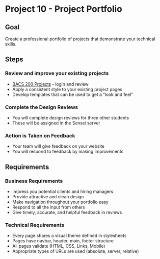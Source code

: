 # Project 10 - Project Portfolio

## Goal 

Create a professional portfolio of projects that demonstrate your technical
skills.


## Steps

### Review and improve your existing projects
* [BACS 200 Projects](/student/test) - login and review
* Apply a consistent style to your existing project pages
* Develop templates that can be used to get a "look and feel"


### Complete the Design Reviews
* You will complete design reviews for three other students
* These will be assigned in the Sensei server


### Action is Taken on Feedback
* Your team will give feedback on your website
* You will respond to feedback by making improvements



## Requirements

### Business Requirements
* Impress you potential clients and hiring managers
* Provide attractive and clean design
* Make navigation throughout your portfolio easy
* Respond to all the input from others
* Give timely, accurate, and helpful feedback in reviews


### Technical Requirements
* Every page shares a visual theme defined in stylesheets
* Pages have navbar, header, main, footer structure
* All pages validate (HTML, CSS, Links, Mobile)
* Appropriate types of URLs are used (absolute, server, relative)

